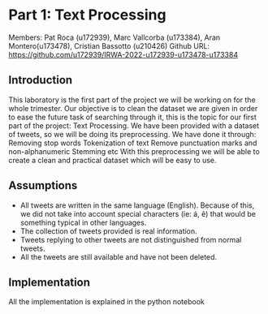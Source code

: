 
# Part 1: Text Processing


Members: Pat Roca (u172939), Marc Vallcorba (u173384), Aran Montero(u173478), Cristian Bassotto (u210426)
Github URL: https://github.com/u172939/IRWA-2022-u172939-u173478-u173384 


## Introduction

This laboratory is the first part of the project we will be working on for the whole trimester. Our objective is to clean the dataset we are given in order to ease the future task of searching through it, this is the topic for our first part of the project: Text Processing. We have been provided with a dataset of tweets, so we will be doing its preprocessing. We have done it through:
Removing stop words
Tokenization of text
Remove punctuation marks and non-alphanumeric 
Stemming 
etc
With this preprocessing we will be able to create a clean and practical dataset which will be easy to use.

## Assumptions

- All tweets are written in the same language (English). Because of this, we did not take into account special characters (ie: á, ê) that would be something typical in other languages.
- The collection of tweets provided is real information.
- Tweets replying to other tweets are not distinguished from normal tweets.
- All the tweets are still available and have not been deleted.

## Implementation 

All the implementation is explained in the python notebook

